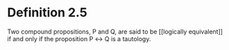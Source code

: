 # Definition 2.5
Two compound propositions, P and Q, are said to be [[logically equivalent]] if and only if the proposition P $\leftrightarrow$ Q is a tautology.